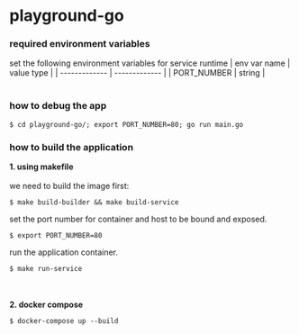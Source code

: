 # playground-go
### required environment variables
set the following environment variables for service runtime
| env var name  | value type |
| ------------- | ------------- |
| PORT_NUMBER  | string  |
<br /><br />

### how to debug the app
```shell
$ cd playground-go/; export PORT_NUMBER=80; go run main.go
```

### how to build the application
**1. using makefile**<br /> <br />
we need to build the image first:
```shell
$ make build-builder && make build-service
```
set the port number for container and host to be bound and exposed.
```shell
$ export PORT_NUMBER=80
```
run the application container.
```shell
$ make run-service
```
<br /><br />**2. docker compose**
```shell
$ docker-compose up --build
```